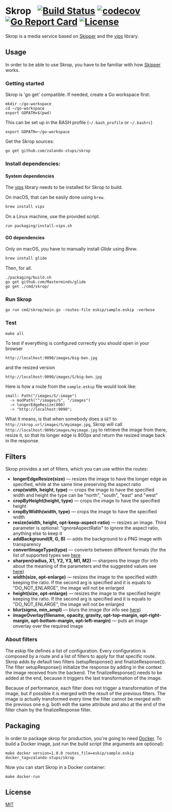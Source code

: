 # Skrop &nbsp; [![Build Status](https://travis-ci.org/zalando-stups/skrop.svg?branch=master)](https://travis-ci.org/zalando-stups/skrop) [![codecov](https://codecov.io/gh/zalando-stups/skrop/branch/master/graph/badge.svg)](https://codecov.io/gh/zalando-stups/skrop) [![Go Report Card](https://goreportcard.com/badge/github.com/zalando-stups/skrop)](https://goreportcard.com/report/github.com/zalando-stups/skrop) [![License](https://img.shields.io/badge/license-MIT-blue.svg?style=flat)](https://raw.githubusercontent.com/zalando-stups/skrop/master/LICENSE)

Skrop is a media service based on [Skipper](https://github.com/zalando/skipper) and the [vips](https://github.com/jcupitt/libvips) library.

## Usage

In order to be able to use Skrop, you have to be familiar with how
[Skipper](https://github.com/zalando/skipper) works.

### Getting started

Skrop is 'go get' compatible. If needed, create a Go workspace first:

    mkdir ~/go-workspace
    cd ~/go-workspace
    export GOPATH=$(pwd)

This can be set up in the BASH profile (`~/.bash_profile` or `~/.bashrc`)

    export GOPATH=~/go-workspace

Get the Skrop sources:

    go get github.com/zalando-stups/skrop

### Install dependencies:

#### System dependencies

The [vips](https://github.com/jcupitt/libvips) library needs to be installed for Skrop to build.

On macOS, that can be easily done using `brew`.

```bash
brew install vips
```

On a Linux machine, use the provided script.

```bash
run packaging/install-vips.sh
```

#### GO dependencies

Only on macOS, you have to manually install _Glide_ using _Brew_.
```bash
brew install glide
```

Then, for all.
```
./packaging/build.sh
go get github.com/Masterminds/glide
go get ./cmd/skrop/
```

### Run Skrop
```
go run cmd/skrop/main.go -routes-file eskip/sample.eskip -verbose
```
### Test

```
make all
```

To test if everything is configured correctly you should open in your browser
```
http://localhost:9090/images/big-ben.jpg
```
and the resized version
```
http://localhost:9090/images/S/big-ben.jpg
```

Here is how a route from the `sample.eskip` file would look like:

```
small: Path("/images/S/:image")
  -> modPath("^/images/S", "/images")
  -> longerEdgeResize(800)
  -> "http://localhost:9090";
```

What it means, is that when somebody does a `GET` to `http://skrop.url/images/S/myimage.jpg`,
Skrop will call `http://localhost:9090/images/myimage.jpg` to retrieve
the image from there, resize it, so that its longer edge is 800px and return
the resized image back in the response.


## Filters
Skrop provides a set of filters, which you can use within the routes:

* **longerEdgeResize(size)** — resizes the image to have the longer edge as specified, while at the same time preserving the aspect ratio
* **crop(width, height, type)** — crops the image to have the specified width and height the type can be "north", "south", "east" and "west"
* **cropByHeight(height, type)** — crops the image to have the specified height
* **cropByWidth(width, type)** — crops the image to have the specified width
* **resize(width, height, opt-keep-aspect-ratio)** — resizes an image. Third parameter is optional: "ignoreAspectRatio" to ignore the aspect ratio, anything else to keep it
* **addBackground(R, G, B)** — adds the background to a PNG image with transparency
* **convertImageType(type)** — converts between different formats (for the list of supported types see [here](https://github.com/h2non/bimg/blob/master/type.go)
* **sharpen(radius, X1, Y2, Y3, M1, M2)** — sharpens the image (for info about the meaning of the parameters and the suggested values see [here](http://www.vips.ecs.soton.ac.uk/supported/current/doc/html/libvips/libvips-convolution.html#vips-sharpen))
* **width(size, opt-enlarge)** — resizes the image to the specified width keeping the ratio. If the second arg is specified and it is equals to "DO_NOT_ENLARGE", the image will not be enlarged
* **height(size, opt-enlarge)** — resizes the image to the specified height keeping the ratio. If the second arg is specified and it is equals to "DO_NOT_ENLARGE", the image will not be enlarged
* **blur(sigma, min_ampl)** — blurs the image (for info see [here](http://www.vips.ecs.soton.ac.uk/supported/current/doc/html/libvips/libvips-convolution.html#vips-gaussblur))
* **imageOverlay(filename, opacity, gravity, opt-top-margin, opt-right-margin, opt-bottom-margin, opt-left-margin)** — puts an image onverlay over the required image

### About filters
The eskip file defines a list of configuration. Every configuration is composed by a route and a list of filters to
apply for that specific route. Skrop adds by default two filters (setupResponse() and finalizeResponse()).
The filter setupResponse() initialize the response by adding in the context the image received from the backend.
The finalizeResponse() needs to be added at the end, because it triggers the last transformation of the image.

Because of performance, each filter does not trigger a transformation of the image, but if possible it is merged with
the result of the previous filters. The image is actually transformed every time the filter cannot be merged with the
previous one e.g. both edit the same attribute and also at the end of the filter chain by the finalizeResponse filter.

## Packaging
In order to package skrop for production, you're going to need [Docker](https://docs.docker.com).
To build a Docker image, just run the build script (the arguments are optional):

```
make docker version=1.0.0 routes_file=eskip/sample.eskip docker_tag=zalando-stups/skrop
```

Now you can start Skrop in a Docker container:

```
make docker-run
```

## License

[MIT](LICENSE)
